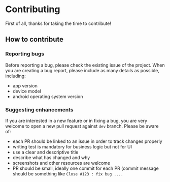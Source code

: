 # Contributing

First of all, thanks for taking the time to contribute!

## How to contribute

### Reporting bugs
Before reporting a bug, please check the existing issue of the project. When you are creating a bug report, please include as many details as possible, including:
* app version
* device model
* android operating system version

### Suggesting enhancements
If you are interested in a new feature or in fixing a bug, you are very welcome to open a new pull request against `dev` branch. Please be aware of:
* each PR should be linked to an issue in order to track changes properly
* writing test is mandatory for business logic but not for UI 
* use a clear and descriptive title
* describe what has changed and why
* screenshots and other resources are welcome
* PR should be small, ideally one commit for each PR (commit message should be something like `Close #123 : fix bug ....`
